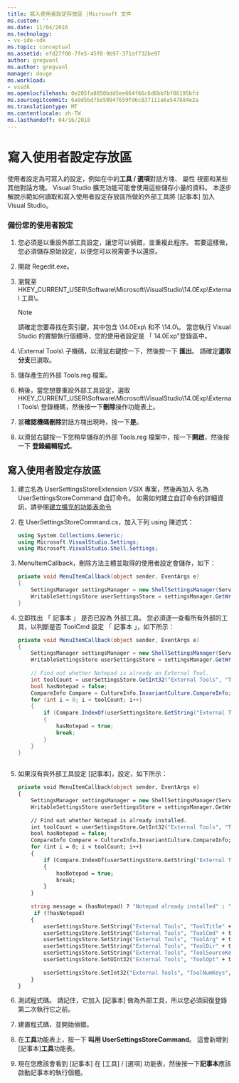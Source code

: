```yaml
---
title: 寫入使用者設定存放區 |Microsoft 文件
ms.custom: ''
ms.date: 11/04/2016
ms.technology:
- vs-ide-sdk
ms.topic: conceptual
ms.assetid: efd27f00-7fe5-45f8-9b97-371af732be97
author: gregvanl
ms.author: gregvanl
manager: douge
ms.workload:
- vssdk
ms.openlocfilehash: 0e205fa8850bdd5ee664f66c6d6bb7bf86195bfd
ms.sourcegitcommit: 6a9d5bd75e50947659fd6c837111a6a547884e2a
ms.translationtype: MT
ms.contentlocale: zh-TW
ms.lasthandoff: 04/16/2018
---
```

# <a name="writing-to-the-user-settings-store"></a>寫入使用者設定存放區
使用者設定為可寫入的設定，例如在中的**工具 / 選項**對話方塊、 屬性 視窗和某些其他對話方塊。 Visual Studio 擴充功能可能會使用這些儲存小量的資料。 本逐步解說示範如何讀取和寫入使用者設定存放區所做的外部工具將 [記事本] 加入 Visual Studio。  
  
### <a name="backing-up-your-user-settings"></a>備份您的使用者設定  
  
1.  您必須是以重設外部工具設定，讓您可以偵錯，並重複此程序。 若要這樣做，您必須儲存原始設定，以便您可以視需要予以還原。  
  
2.  開啟 Regedit.exe。  
  
3.  瀏覽至 HKEY_CURRENT_USER\Software\Microsoft\VisualStudio\14.0Exp\External 工具\\。  
  
    > [!NOTE]
    >  請確定您要尋找在索引鍵，其中包含 \14.0Exp\ 和不 \14.0\\。 當您執行 Visual Studio 的實驗執行個體時，您的使用者設定是 「 14.0Exp"登錄區中。  
  
4.  \External Tools\ 子機碼，以滑鼠右鍵按一下，然後按一下 **匯出**。 請確定**選取分支**已選取。  
  
5.  儲存產生的外部 Tools.reg 檔案。  
  
6.  稍後，當您想要重設外部工具設定，選取 HKEY_CURRENT_USER\Software\Microsoft\VisualStudio\14.0Exp\External Tools\ 登錄機碼，然後按一下**刪除**操作功能表上。  
  
7.  當**確認機碼刪除**對話方塊出現時，按一下**是**。  
  
8.  以滑鼠右鍵按一下您稍早儲存的外部 Tools.reg 檔案中，按一下**開啟**，然後按一下 **登錄編輯程式**。  
  
## <a name="writing-to-the-user-settings-store"></a>寫入使用者設定存放區  
  
1.  建立名為 UserSettingsStoreExtension VSIX 專案，然後再加入 名為 UserSettingsStoreCommand 自訂命令。 如需如何建立自訂命令的詳細資訊，請參閱[建立擴充的功能表命令](../extensibility/creating-an-extension-with-a-menu-command.md)  
  
2.  在 UserSettingsStoreCommand.cs，加入下列 using 陳述式：  
  
    ```csharp  
    using System.Collections.Generic;  
    using Microsoft.VisualStudio.Settings;  
    using Microsoft.VisualStudio.Shell.Settings;  
    ```  
  
3.  MenuItemCallback，刪除方法主體並取得的使用者設定會儲存，如下：  
  
    ```csharp  
    private void MenuItemCallback(object sender, EventArgs e)  
    {  
        SettingsManager settingsManager = new ShellSettingsManager(ServiceProvider);  
        WritableSettingsStore userSettingsStore = settingsManager.GetWritableSettingsStore(SettingsScope.UserSettings);  
    }  
    ```  
  
4.  立即找出 「 記事本 」 是否已設為 外部工具。 您必須逐一查看所有外部的工具，以判斷是否 ToolCmd 設定 「 記事本 」，如下所示：  
  
    ```csharp  
    private void MenuItemCallback(object sender, EventArgs e)  
    {  
        SettingsManager settingsManager = new ShellSettingsManager(ServiceProvider);  
        WritableSettingsStore userSettingsStore = settingsManager.GetWritableSettingsStore(SettingsScope.UserSettings);  
  
        // Find out whether Notepad is already an External Tool.  
        int toolCount = userSettingsStore.GetInt32("External Tools", "ToolNumKeys");  
        bool hasNotepad = false;  
        CompareInfo Compare = CultureInfo.InvariantCulture.CompareInfo;  
        for (int i = 0; i < toolCount; i++)  
        {  
            if (Compare.IndexOf(userSettingsStore.GetString("External Tools", "ToolCmd" + i), "Notepad", CompareOptions.IgnoreCase) >= 0)  
            {  
                hasNotepad = true;  
                break;  
            }  
        }  
    }  
  
    ```  
  
5.  如果沒有與外部工具設定 [記事本]，設定，如下所示：  
  
    ```vb  
    private void MenuItemCallback(object sender, EventArgs e)  
    {  
        SettingsManager settingsManager = new ShellSettingsManager(ServiceProvider);  
        WritableSettingsStore userSettingsStore = settingsManager.GetWritableSettingsStore(SettingsScope.UserSettings);  
  
        // Find out whether Notepad is already installed.  
        int toolCount = userSettingsStore.GetInt32("External Tools", "ToolNumKeys");  
        bool hasNotepad = false;  
        CompareInfo Compare = CultureInfo.InvariantCulture.CompareInfo;  
        for (int i = 0; i < toolCount; i++)  
        {  
            if (Compare.IndexOf(userSettingsStore.GetString("External Tools", "ToolCmd" + i), "Notepad", CompareOptions.IgnoreCase) >= 0)  
            {  
                hasNotepad = true;  
                break;  
            }  
        }  
  
        string message = (hasNotepad) ? "Notepad already installed" : "Installing Notepad";  
         if (!hasNotepad)  
        {  
            userSettingsStore.SetString("External Tools", "ToolTitle" + toolCount, "&Notepad");  
            userSettingsStore.SetString("External Tools", "ToolCmd" + toolCount, "C:\\Windows\\notepad.exe");  
            userSettingsStore.SetString("External Tools", "ToolArg" + toolCount, "");  
            userSettingsStore.SetString("External Tools", "ToolDir" + toolCount, "$(ProjectDir)");  
            userSettingsStore.SetString("External Tools", "ToolSourceKey" + toolCount, "");  
            userSettingsStore.SetUInt32("External Tools", "ToolOpt" + toolCount, 0x00000011);  
  
            userSettingsStore.SetInt32("External Tools", "ToolNumKeys", toolCount + 1);  
        }  
    }  
    ```  
  
6.  測試程式碼。 請記住，它加入 [記事本] 做為外部工具，所以您必須回復登錄第二次執行它之前。  
  
7.  建置程式碼，並開始偵錯。  
  
8.  在**工具**功能表上，按一下 **叫用 UserSettingsStoreCommand**。 這會新增到 [記事本]**工具**功能表。  
  
9. 現在您應該會看到 [記事本] 在 [工具] / [選項] 功能表，然後按一下**記事本**應該啟動記事本的執行個體。